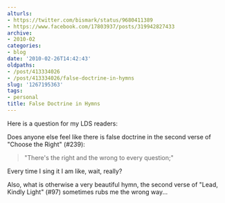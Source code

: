 ```yaml
---
alturls:
- https://twitter.com/bismark/status/9680411389
- https://www.facebook.com/17803937/posts/319942827433
archive:
- 2010-02
categories:
- blog
date: '2010-02-26T14:42:43'
oldpaths:
- /post/413334026
- /post/413334026/false-doctrine-in-hymns
slug: '1267195363'
tags:
- personal
title: False Doctrine in Hymns
---
```


Here is a question for my LDS readers:

Does anyone else feel like there is false doctrine in the second verse of
"Choose the Right" (#239):

> "There's the right and the wrong to every question;"

Every time I sing it I am like, wait, really?

Also, what is otherwise a very beautiful hymn, the second verse of "Lead,
Kindly Light" (#97) sometimes rubs me the wrong way...

